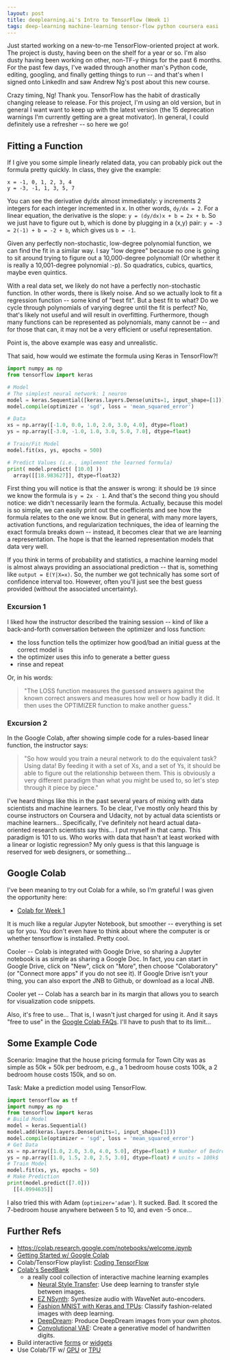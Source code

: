 ```yaml
---
layout: post
title: deeplearning.ai's Intro to TensorFlow (Week 1)
tags: deep-learning machine-learning tensor-flow python coursera easi
---
```


Just started working on a new-to-me TensorFlow-oriented project at work.  The project is
dusty, having been on the shelf for a year or so.  I'm also dusty having been working on
other, non-TF-y things for the past 6 months.  For the past few days, I've waded through
another man's Python code, editing, googling, and finally getting things to run -- and that's
when I signed onto LinkedIn and saw Andrew Ng's post about this new course.

Crazy timing, Ng!  Thank you.  TensorFlow has the habit of drastically changing
release to release.  For this project, I'm using an old version, but in general I want want to keep 
up with the latest version (the 15 deprecation warnings I'm currently getting are a great
motivator).  In general, I could definitely use a refresher -- so here we go!

## Fitting a Function
If I give you some simple linearly related data, you can probably pick out the formula pretty quickly.  In
class, they give the example:

```
x = -1, 0, 1, 2, 3, 4
y = -3, -1, 1, 3, 5, 7
```

You can see  the derivative dy/dx almost immediately: y increments 2 integers for each integer incremented in x. In
other words, `dy/dx = 2`.  For a linear equation, the derivative is the slope: `y = (dy/dx)x + b = 2x + b`.  So we just
have to figure out b, which is done by plugging in a (x,y) pair:  `y = -3 = 2(-1) + b = -2 + b`, which gives us
`b = -1`.  

Given any perfectly non-stochastic, low-degree polynomial function, we can find the fit in a similar way.  I say "low
degree" because no one is going to sit around trying to figure out a 10,000-degree polynomial! (Or whether it is
really a 10,001-degree polynomial :-p).  So quadratics, cubics, quartics, maybe even quintics.  

With a real data set, we likely do not have a perfectly non-stochastic function.  In other 
words, there is likely noise.  And so we actually look to fit a regression function -- some kind of "best fit". But
a best fit to what?  Do we cycle through polynomials of varying degree until the fit is perfect?  No, that's
likely not useful and will result in overfitting.  Furthermore, though many functions can be represented as polynomials, 
many cannot be -- and for those that can, it may not be a very efficient or useful representation.

Point is, the above example was easy and unrealistic.  

That said, how would we estimate the formula using Keras in TensorFlow?!


```python
import numpy as np
from tensorflow import keras

# Model
# The simplest neural network: 1 neuron
model = keras.Sequential([keras.layers.Dense(units=1, input_shape=[1])])
model.compile(optimizer = 'sgd', loss = 'mean_squared_error')

# Data
xs = np.array([-1.0, 0.0, 1.0, 2.0, 3.0, 4.0], dtype=float)
ys = np.array([-3.0, -1.0, 1.0, 3.0, 5.0, 7.0], dtype=float)

# Train/Fit Model
model.fit(xs, ys, epochs = 500)

# Predict Values (i.e., implement the learned formula)
print( model.predict( [10.0] ))
  array([[18.983627]], dtype=float32)
```

First thing you will notice is that the answer is wrong: it should be `19` since we know the
formula is `y = 2x - 1`.  And that's the second thing you should notice: we didn't necessarily 
learn the formula.  Actually, because this model is so simple, we can easily print out the
coefficients and see how the formula relates to the one we know.  But in general, with many
more layers, activation functions, and regularization techniques, the idea of learning the exact
formula breaks down -- instead, it becomes clear that we are learning a representation.  The hope is that
the learned representation models that data very well.

If you think in terms of probability and statistics, a machine learning model is almost always providing
an associational prediction -- that is, something like `output = E(Y|X=x)`.  So, the number we
got technically has some sort of confidence interval too.  However, often you'll just see the best guess
provided (without the associated uncertainty).

### Excursion 1
I liked how the instructor described the training session -- kind of like a back-and-forth conversation
between the optimizer and loss function:
* the loss function tells the optimizer how good/bad an initial guess at the correct model is
* the optimizer uses this info to generate a better guess
* rinse and repeat

Or, in his words:
> "The LOSS function measures the guessed answers against the known correct answers and measures how well or 
> how badly it did. It then uses the OPTIMIZER function to make another guess."

### Excursion 2
In the Google Colab, after showing simple code for a rules-based linear function, the instructor says:
> "So how would you train a neural network to do the equivalent task? Using data! By feeding it with a set of Xs, and a 
> set of Ys, it should be able to figure out the relationship between them. This is obviously a very different paradigm 
> than what you might be used to, so let's step through it piece by piece."

I've heard things like this in the past several years of mixing with data scientists and machine learners.  To be clear,
I've mostly only heard this by course instructors on Coursera and Udacity, not by actual data scientists or machine
learners...  Specifically, I've definitely not heard actual data-oriented 
research scientists say this... I put myself in that camp.  This paradigm is 101
to us.  Who works with data that hasn't at least worked with a linear or logistic regression?  My only guess is
that this language is reserved for web designers, or something...
  
## Google Colab
I've been meaning to try out Colab for a while, so I'm grateful I was given the opportunity here:
* [Colab for Week 1](https://colab.research.google.com/github/lmoroney/dlaicourse/blob/master/Course%201%20-%20Part%202%20-%20Lesson%202%20-%20Notebook.ipynb)

It is much like a regular Jupyter Notebook, but smoother -- everything is set up for you.  You don't even have to
think about where the computer is or whether tensorflow is installed.  Pretty cool. 

Cooler -- Colab is integrated with Google Drive, so sharing a Jupyter notebook is as simple as sharing a Google Doc.  In
fact, you can start in Google Drive, click on "New", click on "More", then choose "Colaboratory" (or "Connect more apps" if you do not see it).  If Google Drive isn't your thing, you can also export the JNB to Github, or download as a local JNB.

Cooler yet -- Colab has a search bar in its margin that allows you to search for visualization code snippets.  

Also, it's free to use... That is, I wasn't just charged for using it.  And it says "free to use" in the 
[Google Colab FAQs](https://research.google.com/colaboratory/faq.html).  I'll have to push that to its limit...

## Some Example Code

Scenario: Imagine that the house pricing formula for Town City was as simple as 50k + 50k per bedroom, e.g., a 1 
bedroom house costs 100k, a 2 bedroom house costs 150k, and so on.  

Task: Make a prediction model using TensorFlow.

```python
import tensorflow as tf
import numpy as np
from tensorflow import keras
# Build Model
model = keras.Sequential()
model.add(keras.layers.Dense(units=1, input_shape=[1]))
model.compile(optimizer = 'sgd', loss = 'mean_squared_error')
# Get Data
xs = np.array([1.0, 2.0, 3.0, 4.0, 5.0], dtype=float) # Number of Bedrooms
ys = np.array([1.0, 1.5, 2.0, 2.5, 3.0], dtype=float) # units = 100k$
# Train Model
model.fit(xs, ys, epochs = 50)
# Make Prediction
print(model.predict([7.0]))
  [[4.0994635]]
```

I also tried this with Adam (`optimizer='adam'`).  It sucked.  Bad.  It scored the 7-bedroom house 
anywhere between 5 to 10, and even -5 once... 




## Further Refs
* https://colab.research.google.com/notebooks/welcome.ipynb
* [Getting Started w/ Google Colab](https://www.youtube.com/watch?time_continue=180&v=inN8seMm7UI)
* Colab/TensorFlow playlist: [Coding TensorFlow](https://www.youtube.com/playlist?list=PLQY2H8rRoyvwLbzbnKJ59NkZvQAW9wLbx)
* [Colab's SeedBank](https://research.google.com/seedbank/)
  - a really cool collection of interactive machine learning examples
    * [Neural Style Transfer](https://research.google.com/seedbank/seed/neural_style_transfer_with_tfkeras): Use deep learning to transfer style between images.
    * [EZ NSynth](https://research.google.com/seedbank/seed/ez_nsynth): Synthesize audio with WaveNet auto-encoders.
    * [Fashion MNIST with Keras and TPUs](https://research.google.com/seedbank/seed/fashion_mnist_with_keras_and_tpus): Classify fashion-related images with deep learning.
    * [DeepDream](https://research.google.com/seedbank/seed/deepdream): Produce DeepDream images from your own photos.
    * [Convolutional VAE](https://research.google.com/seedbank/seed/convolutional_vae): Create a generative model of handwritten digits.
* Build interactive [forms](https://colab.research.google.com/notebooks/forms.ipynb) or 
[widgets](https://colab.research.google.com/notebooks/widgets.ipynb)
* Use Colab/TF w/ [GPU](https://colab.research.google.com/notebooks/gpu.ipynb) or [TPU](https://colab.research.google.com/notebooks/tpu.ipynb)
